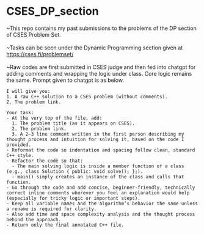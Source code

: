 # CSES_DP_section

~This repo contains my past submissions to the problems of the DP section of CSES Problem Set. <br /> <br />
~Tasks can be seen under the Dynamic Programming section given at https://cses.fi/problemset/ <br /> <br />
~Raw codes are first submitted in CSES judge and then fed into chatgpt for adding comments and wrapping the logic under class. Core logic remains the same. Prompt given to chatgpt is as below.

```
I will give you:
1. A raw C++ solution to a CSES problem (without comments).
2. The problem link.

Your task:
- At the very top of the file, add:
  1. The problem title (as it appears on CSES).
  2. The problem link.
  3. A 2–3 line comment written in the first person describing my thought process and intuition for solving it, based on the code I provided.
- Reformat the code so indentation and spacing follow clean, standard C++ style.
- Refactor the code so that:
  - The main solving logic is inside a member function of a class (e.g., class Solution { public: void solve(); };).
  - main() simply creates an instance of the class and calls that function.
- Go through the code and add concise, beginner-friendly, technically correct inline comments wherever you feel an explanation would help (especially for tricky logic or important steps).
- Keep all variable names and the algorithm’s behavior the same unless a rename is required for clarity.
- Also add time and space complexity analysis and the thought process behind the approach.
- Return only the final annotated C++ file.
```
